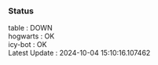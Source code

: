 ### Status


table : DOWN  
hogwarts : OK  
icy-bot : OK  
Latest Update : 2024-10-04 15:10:16.107462
